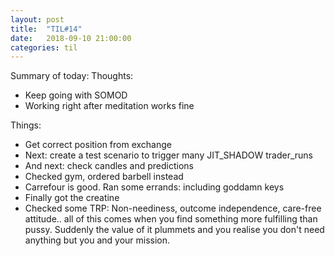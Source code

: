 ```yaml
---
layout: post
title:  "TIL#14"
date:   2018-09-10 21:00:00
categories: til
---
```


Summary of today:
Thoughts:
 - Keep going with SOMOD
 - Working right after meditation works fine

Things:
 - Get correct position from exchange
 - Next: create a test scenario to trigger many JIT_SHADOW trader_runs
 - And next: check candles and predictions
 - Checked gym, ordered barbell instead
 - Carrefour is good. Ran some errands: including goddamn keys
 - Finally got the creatine
 - Checked some TRP: Non-neediness, outcome independence, care-free attitude.. 
   all of this comes when you find something more fulfilling than pussy. Suddenly 
   the value of it plummets and you realise you don't need anything but you and your mission.  